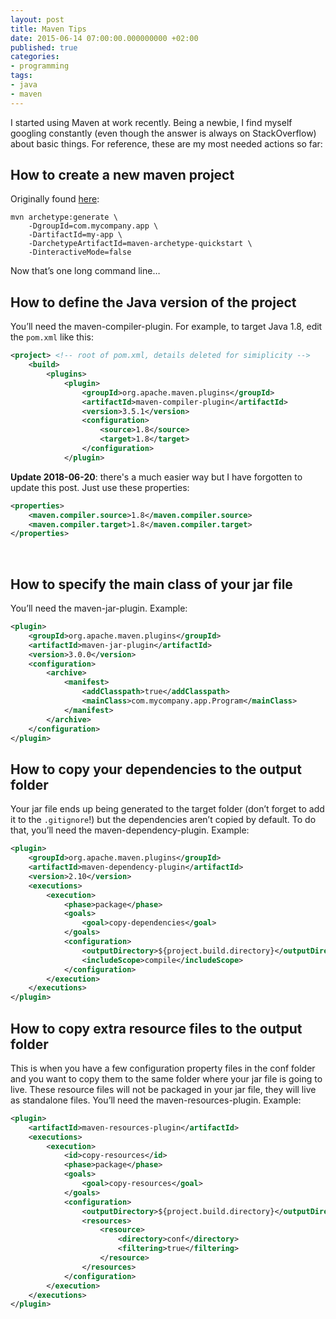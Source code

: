 ```yaml
---
layout: post
title: Maven Tips
date: 2015-06-14 07:00:00.000000000 +02:00
published: true
categories:
- programming
tags:
- java
- maven
---
```


I started using Maven at work recently. Being a newbie, I find myself googling constantly (even though the answer is always on StackOverflow) about basic things. For reference, these are my most needed actions so far:

## How to create a new maven project

Originally found <a href="http://maven.apache.org/guides/getting-started/maven-in-five-minutes.html">here</a>:

```
mvn archetype:generate \
    -DgroupId=com.mycompany.app \
    -DartifactId=my-app \
    -DarchetypeArtifactId=maven-archetype-quickstart \
    -DinteractiveMode=false
```

Now that’s one long command line…
<h2 id="how-to-define-the-java-version-of-the-project">How to define the Java version of the project</h2>

You’ll need the maven-compiler-plugin. For example, to target Java 1.8, edit the <code>pom.xml</code> like this:

```xml
<project> <!-- root of pom.xml, details deleted for simiplicity -->
    <build>
        <plugins>
            <plugin>
                <groupId>org.apache.maven.plugins</groupId>
                <artifactId>maven-compiler-plugin</artifactId>
                <version>3.5.1</version>
                <configuration>
                    <source>1.8</source>
                    <target>1.8</target>
                </configuration>
            </plugin>
```

<strong>Update 2018-06-20</strong>: there's a much easier way but I have forgotten to update this post. Just use these properties:

```xml
<properties>
    <maven.compiler.source>1.8</maven.compiler.source>
    <maven.compiler.target>1.8</maven.compiler.target>
</properties>
```
 
<h2 id="how-to-specify-the-main-class-of-your-jar-file">How to specify the main class of your jar file</h2>

You’ll need the maven-jar-plugin. Example:

```xml
<plugin>
    <groupId>org.apache.maven.plugins</groupId>
    <artifactId>maven-jar-plugin</artifactId>
    <version>3.0.0</version>
    <configuration>
        <archive>
            <manifest>
                <addClasspath>true</addClasspath>
                <mainClass>com.mycompany.app.Program</mainClass>
            </manifest>
        </archive>
    </configuration>
</plugin>
```

<h2 id="how-to-copy-your-dependencies-to-the-output-folder">How to copy your dependencies to the output folder</h2>

Your jar file ends up being generated to the target folder (don’t forget to add it to the <code>.gitignore</code>!) but the dependencies aren’t copied by default. To do that, you’ll need the maven-dependency-plugin. Example:

```xml
<plugin>
    <groupId>org.apache.maven.plugins</groupId>
    <artifactId>maven-dependency-plugin</artifactId>
    <version>2.10</version>
    <executions>
        <execution>
            <phase>package</phase>
            <goals>
                <goal>copy-dependencies</goal>
            </goals>
            <configuration>
                <outputDirectory>${project.build.directory}</outputDirectory>
                <includeScope>compile</includeScope>
            </configuration>
        </execution>
    </executions>
</plugin>
```

<h2 id="how-to-copy-extra-resource-files-to-the-output-folder">How to copy extra resource files to the output folder</h2>

This is when you have a few configuration property files in the conf folder and you want to copy them to the same folder where your jar file is going to live. These resource files will not be packaged in your jar file, they will live as standalone files. You’ll need the maven-resources-plugin. Example:

```xml
<plugin>
    <artifactId>maven-resources-plugin</artifactId>
    <executions>
        <execution>
            <id>copy-resources</id>
            <phase>package</phase>
            <goals>
                <goal>copy-resources</goal>
            </goals>
            <configuration>
                <outputDirectory>${project.build.directory}</outputDirectory>
                <resources>
                    <resource>
                        <directory>conf</directory>
                        <filtering>true</filtering>
                    </resource>
                </resources>
            </configuration>
        </execution>
    </executions>
</plugin>
```
